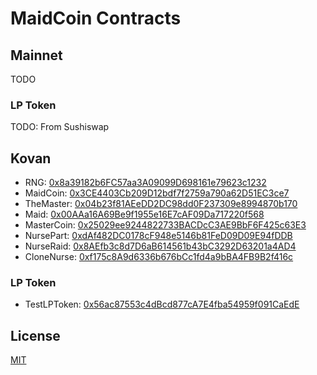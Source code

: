 # MaidCoin Contracts

## Mainnet
TODO

### LP Token
TODO: From Sushiswap

## Kovan
- RNG: [0x8a39182b6FC57aa3A09099D698161e79623c1232](https://kovan.etherscan.io/address/0x8a39182b6FC57aa3A09099D698161e79623c1232)
- MaidCoin: [0x3CE4403Cb209D12bdf7f2759a790a62D51EC3ce7](https://kovan.etherscan.io/address/0x3CE4403Cb209D12bdf7f2759a790a62D51EC3ce7)
- TheMaster: [0x04b23f81AEeDD2DC98dd0F237309e8994870b170](https://kovan.etherscan.io/address/0x04b23f81AEeDD2DC98dd0F237309e8994870b170)
- Maid: [0x00AAa16A69Be9f1955e16E7cAF09Da717220f568](https://kovan.etherscan.io/address/0x00AAa16A69Be9f1955e16E7cAF09Da717220f568)
- MasterCoin: [0x25029ee9244822733BACDcC3AE9BbF6F425c63E3](https://kovan.etherscan.io/address/0x25029ee9244822733BACDcC3AE9BbF6F425c63E3)
- NursePart: [0xdAf482DC0178cF948e5146b81FeD09D09E94fDDB](https://kovan.etherscan.io/address/0xdAf482DC0178cF948e5146b81FeD09D09E94fDDB)
- NurseRaid: [0x8AEfb3c8d7D6aB614561b43bC3292D63201a4AD4](https://kovan.etherscan.io/address/0x8AEfb3c8d7D6aB614561b43bC3292D63201a4AD4)
- CloneNurse: [0xf175c8A9d6336b676bCc1fd4a9bBA4FB9B2f416c](https://kovan.etherscan.io/address/0xf175c8A9d6336b676bCc1fd4a9bBA4FB9B2f416c)

### LP Token
- TestLPToken: [0x56ac87553c4dBcd877cA7E4fba54959f091CaEdE](https://kovan.etherscan.io/address/0x56ac87553c4dBcd877cA7E4fba54959f091CaEdE)

## License
[MIT](LICENSE)
